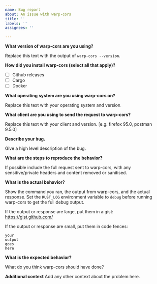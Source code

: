 ```yaml
---
name: Bug report
about: An issue with warp-cors
title: ''
labels: ''
assignees: ''

---
```


**What version of warp-cors are you using?**

Replace this text with the output of `warp-cors --version`.

**How did you install warp-cors (select all that apply)?**

- [ ] Github releases
- [ ] Cargo
- [ ] Docker

**What operating system are you using warp-cors on?**

Replace this text with your operating system and version.

**What client are you using to send the request to warp-cors?**

Replace this text with your client and version. [e.g. firefox 95.0, postman 9.5.0]

**Describe your bug.**

Give a high level description of the bug.

**What are the steps to reproduce the behavior?**

If possible include the full request sent to warp-cors, with any sensitive/private headers
and content removed or sanitised.

**What is the actual behavior?**

Show the command you ran, the output from warp-cors, and the actual response.
Set the `RUST_LOG` environment variable to `debug` before running warp-cors to
get the full debug output.

If the output or response are large, put them in a gist: https://gist.github.com/

If the output or response are  small, put them in code fences:

```
your
output
goes
here
```

**What is the expected behavior?**

What do you think warp-cors should have done?

**Additional context**
Add any other context about the problem here.
